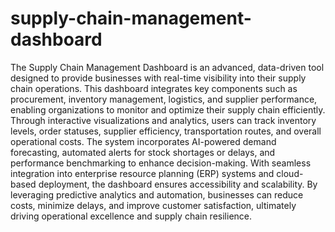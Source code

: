 # supply-chain-management-dashboard
The Supply Chain Management Dashboard is an advanced, data-driven tool designed to provide businesses with real-time visibility into their supply chain operations. This dashboard integrates key components such as procurement, inventory management, logistics, and supplier performance, enabling organizations to monitor and optimize their supply chain efficiently. Through interactive visualizations and analytics, users can track inventory levels, order statuses, supplier efficiency, transportation routes, and overall operational costs. The system incorporates AI-powered demand forecasting, automated alerts for stock shortages or delays, and performance benchmarking to enhance decision-making. With seamless integration into enterprise resource planning (ERP) systems and cloud-based deployment, the dashboard ensures accessibility and scalability. By leveraging predictive analytics and automation, businesses can reduce costs, minimize delays, and improve customer satisfaction, ultimately driving operational excellence and supply chain resilience.







